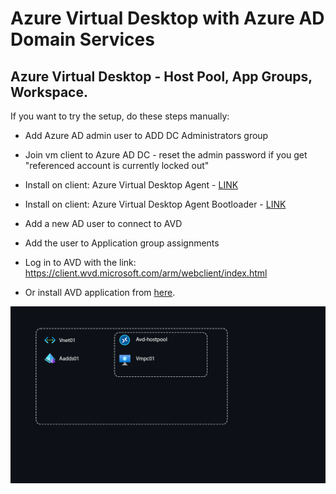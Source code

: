 # Azure Virtual Desktop with Azure AD Domain Services

## Azure Virtual Desktop - Host Pool, App Groups, Workspace.

If you want to try the setup, do these steps manually:

- Add Azure AD admin user to ADD DC Administrators group 

- Join vm client to Azure AD DC - reset the admin password if you get "referenced account is currently locked out"

- Install on client: Azure Virtual Desktop Agent - [LINK](https://docs.microsoft.com/en-us/azure/virtual-desktop/create-host-pools-powershell?tabs=azure-powershell#register-the-virtual-machines-to-the-azure-virtual-desktop-host-pool)

- Install on client: Azure Virtual Desktop Agent Bootloader - [LINK](https://docs.microsoft.com/en-us/azure/virtual-desktop/create-host-pools-powershell?tabs=azure-powershell#register-the-virtual-machines-to-the-azure-virtual-desktop-host-pool)

- Add a new AD user to connect to AVD

- Add the user to Application group assignments

- Log in to AVD with the link: https://client.wvd.microsoft.com/arm/webclient/index.html

- Or install AVD application from [here](https://docs.microsoft.com/en-us/windows-server/remote/remote-desktop-services/clients/remote-desktop-clients).

<img src="./AVDAAD.png" alt="PE"/>
